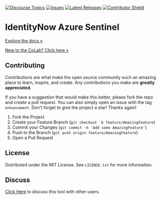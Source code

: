 [![Discourse Topics][discourse-shield]][discourse-url]
[![Issues][issues-shield]][issues-url]
[![Latest Releases][release-shield]][release-url]
[![Contributor Shield][contributor-shield]][contributors-url]

[discourse-shield]:https://img.shields.io/discourse/topics?label=Discuss%20This%20Tool&server=https%3A%2F%2Fdeveloper.sailpoint.com%2Fdiscuss
[discourse-url]:https://developer.sailpoint.com/discuss/tag/workflows
[issues-shield]:https://img.shields.io/github/issues/sailpoint-oss/colab-identitynow-azure-sentinel?label=Issues
[issues-url]:https://github.com/sailpoint-oss/colab-identitynow-azure-sentinel/issues
[release-shield]: https://img.shields.io/github/v/release/sailpoint-oss/colab-identitynow-azure-sentinel?label=Current%20Release
[release-url]:https://github.com/sailpoint-oss/colab-identitynow-azure-sentinel/releases
[contributor-shield]:https://img.shields.io/github/contributors/sailpoint-oss/colab-identitynow-azure-sentinel?label=Contributors
[contributors-url]:https://github.com/sailpoint-oss/colab-identitynow-azure-sentinel/graphs/contributors

# IdentityNow Azure Sentinel
[Explore the docs »](https://your-link-to-colab-topic-here)

[New to the CoLab? Click here »](https://developer.sailpoint.com/discuss/t/about-the-sailpoint-developer-community-colab/11230)

<!-- CONTRIBUTING -->
## Contributing

Contributions are what make the open source community such an amazing place to learn, inspire, and create. Any contributions you make are **greatly appreciated**.

If you have a suggestion that would make this better, please fork the repo and create a pull request. You can also simply open an issue with the tag `enhancement`.
Don't forget to give the project a star! Thanks again!

1. Fork the Project
2. Create your Feature Branch (`git checkout -b feature/AmazingFeature`)
3. Commit your Changes (`git commit -m 'Add some AmazingFeature'`)
4. Push to the Branch (`git push origin feature/AmazingFeature`)
5. Open a Pull Request

<!-- LICENSE -->
## License

Distributed under the MIT License. See `LICENSE.txt` for more information.

<!-- CONTACT -->
## Discuss
[Click Here](https://developer.sailpoint.com/dicuss/tag/{tagName}) to discuss this tool with other users.
